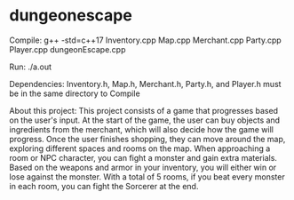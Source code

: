 # dungeonescape
 Compile: g++ -std=c++17 Inventory.cpp Map.cpp Merchant.cpp Party.cpp Player.cpp dungeonEscape.cpp 
 
 Run: ./a.out

 Dependencies:
 Inventory.h, Map.h, Merchant.h, Party.h, and Player.h must be in the same directory to Compile

 About this project:
 This project consists of a game that progresses based on the user's input. At the start of the game, the user can buy
 objects and ingredients from the merchant, which will also decide how the game will progress. Once the user finishes shopping,
 they can move around the map, exploring different spaces and rooms on the map. When approaching a room or
 NPC character, you can fight a monster and gain extra materials. Based on the weapons and armor in your inventory, 
 you will either win or lose against the monster. With a total of 5 rooms, if you beat every monster in each room, you can fight the Sorcerer at the end. 
